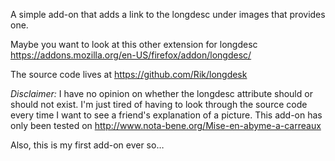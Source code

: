A simple add-on that adds a link to the longdesc under images that provides one.

Maybe you want to look at this other extension for longdesc https://addons.mozilla.org/en-US/firefox/addon/longdesc/

The source code lives at https://github.com/Rik/longdesk

*Disclaimer:* I have no opinion on whether the longdesc attribute should or should not exist.
I'm just tired of having to look through the source code every time I want to see a friend's explanation of a picture.
This add-on has only been tested on http://www.nota-bene.org/Mise-en-abyme-a-carreaux

Also, this is my first add-on ever so…